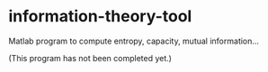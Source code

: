 # information-theory-tool
Matlab program to compute entropy, capacity, mutual information...


(This program has not been completed yet.)
